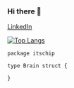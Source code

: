 ### Hi there 👋

[LinkedIn](https://www.linkedin.com/in/christopher-gjelten-90b48314a/)


[![Top Langs](https://github-readme-stats.vercel.app/api/top-langs/?username=itschip&layout=compact&langs_count=10)](https://github.com/anuraghazra/github-readme-stats)


```golang
package itschip

type Brain struct {

}
```

